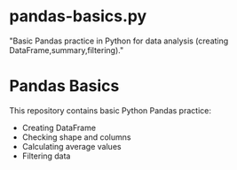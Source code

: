 # pandas-basics.py
"Basic Pandas practice in Python for data analysis (creating DataFrame,summary,filtering)."
# Pandas Basics
This repository contains basic Python Pandas practice:
- Creating DataFrame
- Checking shape and columns
- Calculating average values
- Filtering data

